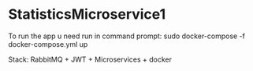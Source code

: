 # StatisticsMicroservice1

To run the app u need run in command prompt: sudo docker-compose -f docker-compose.yml up

Stack: RabbitMQ + JWT + Microservices + docker
